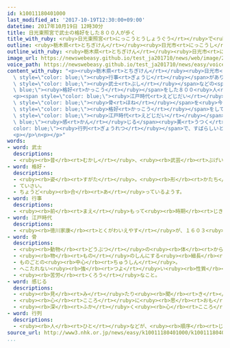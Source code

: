 ```yaml
---
id: k10011180401000
last_modified_at: '2017-10-19T12:30:00+09:00'
datetime: 2017年10月19日 12時30分
title: 日光東照宮で武士の格好をした８００人が歩く
title_with_ruby: <ruby>日光東照宮<rt>にっこうとうしょうぐう</rt></ruby>で<ruby>武士<rt>ぶし</rt></ruby>の<ruby>格好<rt>かっこう</rt></ruby>をした８００<ruby>人<rt>にん</rt></ruby>が<ruby>歩<rt>ある</rt></ruby>く
outline: <ruby>栃木県<rt>とちぎけん</rt></ruby><ruby>日光市<rt>にっこうし</rt></ruby>にある<ruby>日光東照宮<rt>にっこうとうしょうぐう</rt></ruby>で１７<ruby>日<rt>にち</rt></ruby>、「<ruby>百物揃<rt>ひゃくものぞろい</rt></ruby><ruby>千人武者行列<rt>せんにんむしゃぎょうれつ</rt></ruby>」という<ruby>行事<rt>ぎょうじ</rt></ruby>がありました。
outline_with_ruby: <ruby>栃木県<rt>とちぎけん</rt></ruby><ruby>日光市<rt>にっこうし</rt></ruby>にある<ruby>日光東照宮<rt>にっこうとうしょうぐう</rt></ruby>で１７<ruby>日<rt>にち</rt></ruby>、「<ruby>百物揃<rt>ひゃくものぞろい</rt></ruby><ruby>千人武者行列<rt>せんにんむしゃぎょうれつ</rt></ruby>」という<ruby>行事<rt>ぎょうじ</rt></ruby>がありました。
image_url: https://newswebeasy.github.io/test_ja201710/news/web/image/2017/10/19/K10011180401_1710171429_1710171441_01_02.jpg
voice_path: https://newswebeasy.github.io/test_ja201710/news/easy/voice/2017/10/19/k10011180401000.mp3
content_with_ruby: "<p><ruby>栃木県<rt>とちぎけん</rt></ruby><ruby>日光市<rt>にっこうし</rt></ruby>にある<ruby>日光東照宮<rt>にっこうとうしょうぐう</rt></ruby>で１７<ruby>日<rt>にち</rt></ruby>、「<ruby>百物揃<rt>ひゃくものぞろい</rt></ruby><ruby>千人武者行列<rt>せんにんむしゃぎょうれつ</rt></ruby>」という<span\
  \ style=\"color: blue;\"><ruby>行事<rt>ぎょうじ</rt></ruby></span>がありました。<ruby>毎年<rt>まいとし</rt></ruby><ruby>春<rt>はる</rt></ruby>と<ruby>秋<rt>あき</rt></ruby>にあって、<span\
  \ style=\"color: blue;\"><ruby>武士<rt>ぶし</rt></ruby></span>などの<span style=\"color:\
  \ blue;\"><ruby>格好<rt>かっこう</rt></ruby></span>をした８００<ruby>人<rt>にん</rt></ruby>ぐらいの<ruby>人<rt>ひと</rt></ruby>が、１ｋｍの<ruby>道<rt>みち</rt></ruby>をゆっくり<ruby>歩<rt>ある</rt></ruby>きました。</p>\n\
  <p><span style=\"color: blue;\"><ruby>江戸時代<rt>えどじだい</rt></ruby></span>に、<ruby>徳川家康<rt>とくがわいえやす</rt></ruby>が<ruby>亡<rt>な</rt></ruby>くなったあと<span\
  \ style=\"color: blue;\"><ruby>骨<rt>ほね</rt></ruby></span>を<ruby>今<rt>いま</rt></ruby>の<ruby>静岡県<rt>しずおかけん</rt></ruby>から<ruby>日光東照宮<rt>にっこうとうしょうぐう</rt></ruby>まで<ruby>運<rt>はこ</rt></ruby>んだときと<ruby>同<rt>おな</rt></ruby>じような<span\
  \ style=\"color: blue;\"><ruby>格好<rt>かっこう</rt></ruby></span>をしています。</p>\n<p><ruby>東京<rt>とうきょう</rt></ruby>から<ruby>来<rt>き</rt></ruby>た<ruby>女性<rt>じょせい</rt></ruby>は「<span\
  \ style=\"color: blue;\"><ruby>江戸時代<rt>えどじだい</rt></ruby></span>を<span style=\"color:\
  \ blue;\"><ruby>感<rt>かん</rt></ruby>じる</span><ruby>美<rt>うつく</rt></ruby>しい<span style=\"\
  color: blue;\"><ruby>行列<rt>ぎょうれつ</rt></ruby></span>で、すばらしいと<ruby>思<rt>おも</rt></ruby>いました」と<ruby>話<rt>はな</rt></ruby>していました。</p>\n\
  <p></p>\n<p></p>"
words:
- word: 武士
  descriptions:
  - <ruby><rb>昔</rb><rt>むかし</rt></ruby>、<ruby><rb>武芸</rb><rt>ぶげい</rt></ruby>を<ruby><rb>身</rb><rt>み</rt></ruby>につけて、いくさで<ruby><rb>戦</rb><rt>たたか</rt></ruby>った<ruby><rb>人</rb><rt>ひと</rt></ruby>。さむらい。
- word: 格好・
  descriptions:
  - <ruby><rb>姿</rb><rt>すがた</rt></ruby>。<ruby><rb>形</rb><rt>かたち</rt></ruby>。
  - ていさい。
  - ちょうど<ruby><rb>合</rb><rt>あ</rt></ruby>っているようす。
- word: 行事
  descriptions:
  - <ruby><rb>前</rb><rt>まえ</rt></ruby>もって<ruby><rb>時期</rb><rt>じき</rt></ruby>を<ruby><rb>決</rb><rt>き</rt></ruby>めて<ruby><rb>行</rb><rt>おこな</rt></ruby>われる、もよおし。
- word: 江戸時代
  descriptions:
  - <ruby><rb>徳川家康</rb><rt>とくがわいえやす</rt></ruby>が、１６０３<ruby><rb>年</rb><rt>ねん</rt></ruby>に<ruby><rb>江戸</rb><rt>えど</rt></ruby>に<ruby><rb>幕府</rb><rt>ばくふ</rt></ruby>を<ruby><rb>開</rb><rt>ひら</rt></ruby>いてから、１８６７<ruby><rb>年</rb><rt>ねん</rt></ruby>にほろびるまでの<ruby><rb>約</rb><rt>やく</rt></ruby>２６０<ruby><rb>年間</rb><rt>ねんかん</rt></ruby>。<ruby><rb>鎖国</rb><rt>さこく</rt></ruby>のために<ruby><rb>日本</rb><rt>にっぽん</rt></ruby><ruby><rb>独特</rb><rt>どくとく</rt></ruby>の<ruby><rb>文化</rb><rt>ぶんか</rt></ruby>が<ruby><rb>栄</rb><rt>さか</rt></ruby>えた。「<ruby><rb>徳川時代</rb><rt>とくがわじだい</rt></ruby>」ともいう。
- word: 骨
  descriptions:
  - <ruby><rb>動物</rb><rt>どうぶつ</rt></ruby>の<ruby><rb>体</rb><rt>からだ</rt></ruby>の<ruby><rb>中</rb><rt>なか</rt></ruby>にあって、<ruby><rb>体</rb><rt>からだ</rt></ruby>を<ruby><rb>支</rb><rt>ささ</rt></ruby>えているかたいもの。
  - <ruby><rb>物</rb><rt>もの</rt></ruby>のしんにする<ruby><rb>細長</rb><rt>ほそなが</rt></ruby>い<ruby><rb>竹</rb><rt>たけ</rt></ruby>や<ruby><rb>金属</rb><rt>きんぞく</rt></ruby>。
  - ものごとの<ruby><rb>中心</rb><rt>ちゅうしん</rt></ruby>。
  - へこたれない<ruby><rb>強</rb><rt>つよ</rt></ruby>い<ruby><rb>性質</rb><rt>せいしつ</rt></ruby>。
  - <ruby><rb>苦労</rb><rt>くろう</rt></ruby>なこと。
- word: 感じる
  descriptions:
  - <ruby><rb>見</rb><rt>み</rt></ruby>たり<ruby><rb>聞</rb><rt>き</rt></ruby>いたりさわったりして、ある<ruby><rb>感</rb><rt>かん</rt></ruby>じを<ruby><rb>体</rb><rt>からだ</rt></ruby>に<ruby><rb>受</rb><rt>う</rt></ruby>ける。
  - <ruby><rb>心</rb><rt>こころ</rt></ruby>に<ruby><rb>思</rb><rt>おも</rt></ruby>う。
  - <ruby><rb>深</rb><rt>ふか</rt></ruby>く<ruby><rb>心</rb><rt>こころ</rt></ruby>にしみる。<ruby><rb>感動</rb><rt>かんどう</rt></ruby>する。
- word: 行列
  descriptions:
  - <ruby><rb>人</rb><rt>ひと</rt></ruby>などが、<ruby><rb>順序</rb><rt>じゅんじょ</rt></ruby>よく<ruby><rb>並</rb><rt>なら</rt></ruby>ぶこと。<ruby><rb>順</rb><rt>じゅん</rt></ruby>に<ruby><rb>並</rb><rt>なら</rt></ruby>んだ<ruby><rb>列</rb><rt>れつ</rt></ruby>。
source_url: http://www3.nhk.or.jp/news/easy/k10011180401000/k10011180401000.html
...
```

